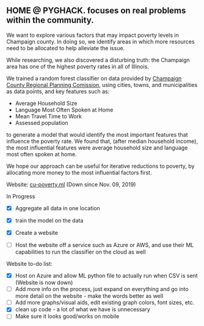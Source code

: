 ## **HOME @ PYGHACK.** focuses on real problems within the community.


We want to explore various factors that may impact poverty levels in Champaign county. In doing so, we identify areas in which more resources need to be allocated to help alleviate the issue.

While researching, we also discovered a disturbing truth:
the Champaign area has one of the highest poverty rates in all of Illinois.

We trained a random forest classifier on data provided by [Champaign County Regional Planning Comission](https://ccrpc.org/data/?category_name=planning), using cities, towns, and municipalities as data points, and key features such as:
- Average Household Size
- Language Most Often Spoken at Home
- Mean Travel Time to Work
- Assessed population

to generate a model that would identify the most important features that influence the poverty rate. We found that, (after median household income), the most influential features were average household size and language most often spoken at home.

We hope our approach can be useful for iterative reductions to poverty, by allocating more money to the most influential factors first.

Website: [cu-poverty.ml](http://cu-poverty.ml) (Down since Nov. 09, 2019)

In Progress
- [x] Aggregate all data in one location
- [x] train the model on the data
- [x] Create a website
- [ ] Host the website off a service such as Azure or AWS, and use their ML capabilities to run the classifier on the cloud as well


Website to-do list:
- [x] Host on Azure and allow ML python file to actually run when CSV is sent (Website is now down)
- [ ] Add more info on the process, just expand on everything and go into more detail on the website - make the words better as well
- [ ] Add more graphs/visual aids, edit existing graph colors, font sizes, etc.
- [x] clean up code - a lot of what we have is unnecessary
- [ ] Make sure it looks good/works on mobile
